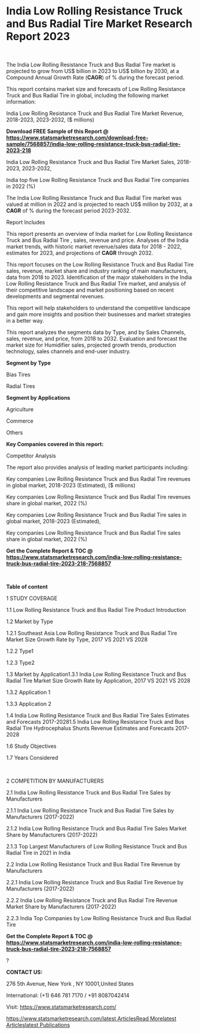 <h1>India Low Rolling Resistance Truck and Bus Radial Tire Market Research Report 2023</h1><br/><p>The India Low Rolling Resistance Truck and Bus Radial Tire market is projected to grow from US$ billion in 2023 to US$ billion by 2030, at a Compound Annual Growth Rate (<strong>CAGR</strong>) of % during the forecast period.</p>
 
 
 
 <p>This report contains market size and forecasts of Low Rolling Resistance Truck and Bus Radial Tire in global, including the following market information:</p>
 
 
 
 <p>India Low Rolling Resistance Truck and Bus Radial Tire Market Revenue, 2018-2023, 2023-2032, ($ millions)</p>
 
 
 
 <p><strong>Download FREE Sample of this Report @ <a href="https://www.statsmarketresearch.com/download-free-sample/7568857/india-low-rolling-resistance-truck-bus-radial-tire-2023-218">https://www.statsmarketresearch.com/download-free-sample/7568857/india-low-rolling-resistance-truck-bus-radial-tire-2023-218</a></strong></p>
 
 
 
 <p>India Low Rolling Resistance Truck and Bus Radial Tire Market Sales, 2018-2023, 2023-2032,</p>
 
 
 
 <p>India top five Low Rolling Resistance Truck and Bus Radial Tire companies in 2022 (%)</p>
 
 
 
 <p>The India Low Rolling Resistance Truck and Bus Radial Tire market was valued at million in 2022 and is projected to reach US$ million by 2032, at a <strong>CAGR</strong> of % during the forecast period 2023-2032.</p>
 
 
 
 <p>Report Includes</p>
 
 
 
 <p>This report presents an overview of India market for Low Rolling Resistance Truck and Bus Radial Tire , sales, revenue and price. Analyses of the India market trends, with historic market revenue/sales data for 2018 - 2022, estimates for 2023, and projections of <strong>CAGR</strong> through 2032.</p>
 
 
 
 <p>This report focuses on the Low Rolling Resistance Truck and Bus Radial Tire sales, revenue, market share and industry ranking of main manufacturers, data from 2018 to 2023. Identification of the major stakeholders in the India Low Rolling Resistance Truck and Bus Radial Tire market, and analysis of their competitive landscape and market positioning based on recent developments and segmental revenues.</p>
 
 
 
 <p>This report will help stakeholders to understand the competitive landscape and gain more insights and position their businesses and market strategies in a better way.</p>
 
 
 
 <p>This report analyzes the segments data by Type, and by Sales Channels, sales, revenue, and price, from 2018 to 2032. Evaluation and forecast the market size for Humidifier sales, projected growth trends, production technology, sales channels and end-user industry.</p>
 
 
 
 <p><strong>Segment by Type</strong></p>
 
 
 
 <p>Bias Tires</p>
 
 
 
 <p>Radial Tires</p>
 
 
 
 <p><strong>Segment <strong><strong>by Applications</strong></strong></strong></p>
 
 
 
 <p>Agriculture</p>
 
 
 
 <p>Commerce</p>
 
 
 
 <p>Others</p>
 
 
 
 <p><strong>Key Companies covered in this report:</strong></p>
 
 
 
 <p>Competitor Analysis</p>
 
 
 
 <p>The report also provides analysis of leading market participants including:</p>
 
 
 
 <p>Key companies Low Rolling Resistance Truck and Bus Radial Tire revenues in global market, 2018-2023 (Estimated), ($ millions)</p>
 
 
 
 <p>Key companies Low Rolling Resistance Truck and Bus Radial Tire revenues share in global market, 2022 (%)</p>
 
 
 
 <p>Key companies Low Rolling Resistance Truck and Bus Radial Tire sales in global market, 2018-2023 (Estimated),</p>
 
 
 
 <p>Key companies Low Rolling Resistance Truck and Bus Radial Tire sales share in global market, 2022 (%)</p>
 
 
 
 <div><b>Get the Complete Report & TOC @ <a href="https://www.statsmarketresearch.com/india-low-rolling-resistance-truck-bus-radial-tire-2023-218-7568857">https://www.statsmarketresearch.com/india-low-rolling-resistance-truck-bus-radial-tire-2023-218-7568857</a></b></div>
 
 
 
 <p><br />
 
 <b>Table of content</b></p>
 
 
 
 <p>1 STUDY COVERAGE<br />
 
 1.1 Low Rolling Resistance Truck and Bus Radial Tire Product Introduction<br />
 
 1.2 Market by Type<br />
 
 1.2.1 Southeast Asia Low Rolling Resistance Truck and Bus Radial Tire Market Size Growth Rate by Type, 2017 VS 2021 VS 2028<br />
 
 1.2.2 Type1<br />
 
 1.2.3 Type2<br />
 
 1.3 Market by Application1.3.1 India Low Rolling Resistance Truck and Bus Radial Tire Market Size Growth Rate by Application, 2017 VS 2021 VS 2028<br />
 
 1.3.2 Application 1<br />
 
 1.3.3 Application 2<br />
 
 1.4 India Low Rolling Resistance Truck and Bus Radial Tire Sales Estimates and Forecasts 2017-20281.5 India Low Rolling Resistance Truck and Bus Radial Tire Hydrocephalus Shunts Revenue Estimates and Forecasts 2017-2028<br />
 
 1.6 Study Objectives<br />
 
 1.7 Years Considered<br />
 
 <br />
 
 2 COMPETITION BY MANUFACTURERS<br />
 
 2.1 India Low Rolling Resistance Truck and Bus Radial Tire Sales by Manufacturers<br />
 
 2.1.1 India Low Rolling Resistance Truck and Bus Radial Tire Sales by Manufacturers (2017-2022)<br />
 
 2.1.2 India Low Rolling Resistance Truck and Bus Radial Tire Sales Market Share by Manufacturers (2017-2022)<br />
 
 2.1.3 Top Largest Manufacturers of Low Rolling Resistance Truck and Bus Radial Tire in 2021 in India<br />
 
 2.2 India Low Rolling Resistance Truck and Bus Radial Tire Revenue by Manufacturers<br />
 
 2.2.1 India Low Rolling Resistance Truck and Bus Radial Tire Revenue by Manufacturers (2017-2022)<br />
 
 2.2.2 India Low Rolling Resistance Truck and Bus Radial Tire Revenue Market Share by Manufacturers (2017-2022)<br />
 
 2.2.3 India Top Companies by Low Rolling Resistance Truck and Bus Radial Tire</p>
 
 
 
 <div><b>Get the Complete Report & TOC @ <a href="https://www.statsmarketresearch.com/india-low-rolling-resistance-truck-bus-radial-tire-2023-218-7568857">https://www.statsmarketresearch.com/india-low-rolling-resistance-truck-bus-radial-tire-2023-218-7568857</a></b></div>
 
 
 
 <p>? </p>
 
 
 
 <p><b>CONTACT US:</b><br />
 
 276 5th Avenue, New York , NY 10001,United States<br />
 
 International: (+1) 646 781 7170 / +91 8087042414<br />
 
 Visit: <a href="https://www.statsmarketresearch.com/">https://www.statsmarketresearch.com/</a><br />
 
 <a href="https://gyeongbokgung.com">https://www.statsmarketresearch.com/</a><a href="https://hallyeomaritime.com">latest Articles</a><a href="https://jingwansa.com">Read More</a><a href="https://nguoiviet.jp/">latest Articles</a><a href="https://www.intelmarketresearch.com/">latest Publications</a></p>